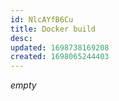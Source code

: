 ```yaml
---
id: NlcAYfB6Cu
title: Docker build
desc: 
updated: 1698738169208
created: 1698065244403
---
```


*empty*
